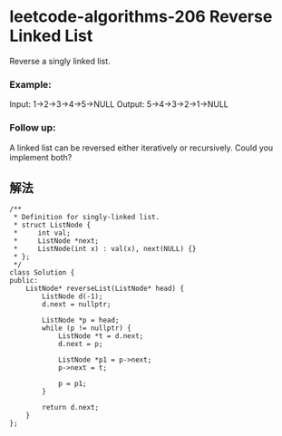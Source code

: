 # leetcode-algorithms-206 Reverse Linked List

Reverse a singly linked list.

### Example:

Input: 1->2->3->4->5->NULL
Output: 5->4->3->2->1->NULL

### Follow up: 

A linked list can be reversed either iteratively or recursively. Could you implement both?

## 解法

```
/**
 * Definition for singly-linked list.
 * struct ListNode {
 *     int val;
 *     ListNode *next;
 *     ListNode(int x) : val(x), next(NULL) {}
 * };
 */
class Solution {
public:
    ListNode* reverseList(ListNode* head) {
        ListNode d(-1);
        d.next = nullptr;
        
        ListNode *p = head;
        while (p != nullptr) {
            ListNode *t = d.next;
            d.next = p;
            
            ListNode *p1 = p->next;
            p->next = t;
            
            p = p1;
        }
        
        return d.next;
    }
};
```